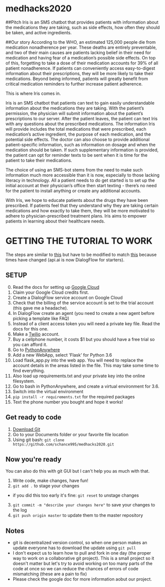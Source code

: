 # medhacks2020

##Pitch 
Iris is an SMS chatbot that provides patients with information about the medications they are taking, such as side effects, how often they should be taken, and active ingredients.


##Our story
According to the WHO, an estimated 125,000 people die from medication nonadherence per year. These deaths are entirely preventable, and two of their main causes are patients lacking belief in their need for medication and having fear of a medication’s possible side effects. On top of this, forgetting to take a dose of their medication accounts for 39% of all patient nonadherence. If patients can conveniently access easy-to-digest information about their prescriptions, they will be more likely to take their medications. Beyond being informed, patients will greatly benefit from critical medication reminders to further increase patient adherence. 

This is where Iris comes in.

Iris is an SMS chatbot that patients can text to gain easily understandable information about the medications they are taking. With the patient’s permission, the physician will submit information about the patient’s prescriptions to our server. After the patient leaves, the patient can text Iris with any questions about the prescribed medications. The information Iris will provide includes the total medications that were prescribed, each medication’s active ingredient, the purpose of each medication, and the potential side effects. The doctor can also choose to provide additional patient-specific information, such as information on dosage and when the medication should be taken. If such supplementary information is provided, the patient can opt for reminder texts to be sent when it is time for the patient to take their medications. 

The choice of using an SMS-bot stems from the need to make such information much more accessible than it is now, especially to those lacking literacy in technology. All a patient needs to do get started is to set up the initial account at their physician’s office then start texting - there’s no need for the patient to install anything or create any additional accounts.

With Iris, we hope to educate patients about the drugs they have been prescribed. If patients feel that they understand why they are taking certain medications and how exactly to take them, they will be more motivated to adhere to physician-prescribed treatment plans. Iris aims to empower patients in learning about their healthcare needs.  



# GETTING THE TUTORIAL TO WORK
The steps are similar to [this](https://chatbotslife.com/build-a-working-sms-chat-bot-in-10-minutes-b8278d80cc7a) but have to be modified to match [this](https://medium.com/swlh/working-with-dialogflow-using-python-client-cb2196d579a4) because times have changed (api.ai is now DialogFlow for starters).

## SETUP
0. Read the docs for setting up [Google Cloud](https://cloud.google.com/dialogflow/es/docs/quick/setup)
1. Claim your Google Cloud credits first.
1. Create a DialogFlow service account on Google Cloud
1. Check that the billing of the service account is set to the trial account (this gave me a headache).
2. In DialogFlow create an agent (you need to create a new agent before picking a template like FAQ)
3. Instead of a client access token you will need a private key file. Read the docs for this one.
4. Make a [Twilio](https://www.twilio.com/) account.
4. Buy a cellphone number, it costs $1 but you should have a free trial so you can afford it.
4. Go to [PythonAnywhere](https://www.pythonanywhere.com/)
5. Add a new WebApp, select 'Flask' for Python 3.6
6. Load flask_app.py into the web app. You will need to replace the account details in the areas listed in the file. This may take some time to find everything.
7. Also load up requirements.txt and your private key into the online filesystem.
8. Go to bash in PythonAnywhere, and create a virtual environment for 3.6.
8. Switch into the virtual environment
9. `pip install -r requirements.txt` for the required packages
10. Text the phone number you bought and hope it works!

## Get ready to code
1. [Download Git](https://git-scm.com/downloads)
2. Go to your Documents folder or your favorite file location
3. Using git bash: `git clone https://github.com/schance995/medhacks2020.git`

## Now you're ready
You can also do this with git GUI but I can't help you as much with that.
1. Write code, make changes, have fun!
2. `git add .` to stage your changes
  - if you did this too early it's fine: `git reset` to unstage changes
3. `git commit -m "describe your changes here"` to save your changes to the log
4. `git push origin master` to update them to the master repository

## Notes
- git is decentralized version control, so when one person makes an update everyone has to download the update using `git pull`
- I don't expect us to learn how to pull and fork in one day (the proper way to work on a collaborative git project). This is a small project so it doesn't matter but let's try to avoid working on too many parts of the code at once so we can reduce the chances of errors of code mismatching (these are a pain to fix)
- Please check the google doc for more information aobut our project.
